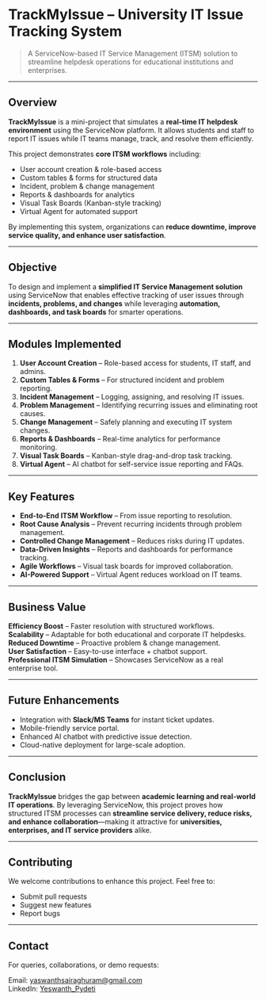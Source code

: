 # TrackMyIssue – University IT Issue Tracking System  

> A ServiceNow-based IT Service Management (ITSM) solution to streamline helpdesk operations for educational institutions and enterprises.  

---

## Overview  

**TrackMyIssue** is a mini-project that simulates a **real-time IT helpdesk environment** using the ServiceNow platform. It allows students and staff to report IT issues while IT teams manage, track, and resolve them efficiently.  

This project demonstrates **core ITSM workflows** including:  

- User account creation & role-based access  
- Custom tables & forms for structured data  
- Incident, problem & change management  
- Reports & dashboards for analytics  
- Visual Task Boards (Kanban-style tracking)  
- Virtual Agent for automated support  

By implementing this system, organizations can **reduce downtime, improve service quality, and enhance user satisfaction**.  

---

## Objective  

To design and implement a **simplified IT Service Management solution** using ServiceNow that enables effective tracking of user issues through **incidents, problems, and changes** while leveraging **automation, dashboards, and task boards** for smarter operations.  

---

## Modules Implemented  

1. **User Account Creation** – Role-based access for students, IT staff, and admins.  
2. **Custom Tables & Forms** – For structured incident and problem reporting.  
3. **Incident Management** – Logging, assigning, and resolving IT issues.  
4. **Problem Management** – Identifying recurring issues and eliminating root causes.  
5. **Change Management** – Safely planning and executing IT system changes.  
6. **Reports & Dashboards** – Real-time analytics for performance monitoring.  
7. **Visual Task Boards** – Kanban-style drag-and-drop task tracking.  
8. **Virtual Agent** – AI chatbot for self-service issue reporting and FAQs.  

---

## Key Features  

- **End-to-End ITSM Workflow** – From issue reporting to resolution.  
- **Root Cause Analysis** – Prevent recurring incidents through problem management.  
- **Controlled Change Management** – Reduces risks during IT updates.  
- **Data-Driven Insights** – Reports and dashboards for performance tracking.  
- **Agile Workflows** – Visual task boards for improved collaboration.  
- **AI-Powered Support** – Virtual Agent reduces workload on IT teams.  

---

## Business Value  

**Efficiency Boost** – Faster resolution with structured workflows.  
**Scalability** – Adaptable for both educational and corporate IT helpdesks.  
**Reduced Downtime** – Proactive problem & change management.  
**User Satisfaction** – Easy-to-use interface + chatbot support.  
**Professional ITSM Simulation** – Showcases ServiceNow as a real enterprise tool.  

---

## Future Enhancements  

- Integration with **Slack/MS Teams** for instant ticket updates.  
- Mobile-friendly service portal.  
- Enhanced AI chatbot with predictive issue detection.  
- Cloud-native deployment for large-scale adoption.  

---

## Conclusion  

**TrackMyIssue** bridges the gap between **academic learning and real-world IT operations**. By leveraging ServiceNow, this project proves how structured ITSM processes can **streamline service delivery, reduce risks, and enhance collaboration**—making it attractive for **universities, enterprises, and IT service providers** alike.  

---

## Contributing  

We welcome contributions to enhance this project. Feel free to:  

- Submit pull requests  
- Suggest new features  
- Report bugs  

---

## Contact  

For queries, collaborations, or demo requests:  

Email: [yaswanthsairaghuram@gmail.com](mailto:yaswanthsairaghuram@gmail.com)  
LinkedIn: [Yeswanth_Pydeti](https://www.linkedin.com/in/yeswanth-pydeti/)
